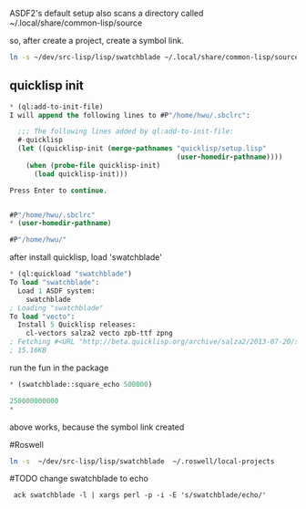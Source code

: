 ASDF2's default setup also scans a directory called ~/.local/share/common-lisp/source

so, after create a project, create a symbol link.

```bash
ln -s ~/dev/src-lisp/lisp/swatchblade ~/.local/share/common-lisp/source/
```


## quicklisp init 

```lisp
* (ql:add-to-init-file)
I will append the following lines to #P"/home/hwu/.sbclrc":

  ;;; The following lines added by ql:add-to-init-file:
  #-quicklisp
  (let ((quicklisp-init (merge-pathnames "quicklisp/setup.lisp"
                                         (user-homedir-pathname))))
    (when (probe-file quicklisp-init)
      (load quicklisp-init)))

Press Enter to continue.


#P"/home/hwu/.sbclrc"
* (user-homedir-pathname)

#P"/home/hwu/"
```

after install quicklisp, load 'swatchblade'

```lisp
* (ql:quickload "swatchblade")
To load "swatchblade":
  Load 1 ASDF system:
    swatchblade
; Loading "swatchblade"
To load "vecto":
  Install 5 Quicklisp releases:
    cl-vectors salza2 vecto zpb-ttf zpng
; Fetching #<URL "http://beta.quicklisp.org/archive/salza2/2013-07-20/salza2-2.0.9.tgz">
; 15.16KB
```

run the fun in the package
```lisp
* (swatchblade::square_echo 500000)

250000000000
*
```
above works, because the symbol link created 


#Roswell

```bash
ln -s  ~/dev/src-lisp/lisp/swatchblade  ~/.roswell/local-projects
```
#TODO
change swatchblade to echo

```
 ack swatchblade -l | xargs perl -p -i -E 's/swatchblade/echo/'
```
